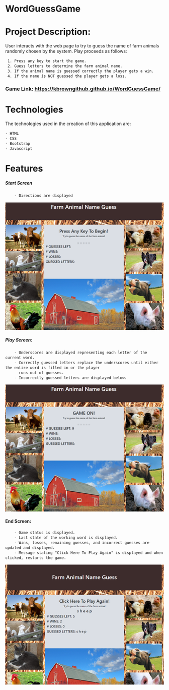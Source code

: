 # WordGuessGame

# Project Description:
User interacts with the web page to try to guess the name of farm animals randomly chosen by the system.
Play proceeds as follows:
```
 1. Press any key to start the game.
 2. Guess letters to determine the farm animal name. 
 3. If the animal name is guessed correctly the player gets a win.
 4. If the name is NOT guessed the player gets a loss.
```
 
 ### Game Link: https://kbrowngithub.github.io/WordGuessGame/
 
 # Technologies
 The technologies used in the creation of this application are:
 ```
 - HTML
 - CSS
 - Bootstrap
 - Javascript
 ```
 
 # Features
 ##### Start Screen
```
    - Directions are displayed
 ```
 <img width="977" alt="Start Screen Shot" src="assets/images/StartScreen.PNG">
 
##### Play Screen: 
```
    - Underscores are displayed representing each letter of the current word.
    - Correctly guessed letters replace the underscores until either the entire word is filled in or the player
      runs out of guesses.
    - Incorrectly guessed letters are displayed below.
 ```
 ![](https://github.com/kbrowngithub/WordGuessGame/blob/master/assets/images/PlayScreen.PNG)

#### End Screen:
```
    - Game status is displayed.
    - Last state of the working word is displayed.
    - Wins, losses, remaining guesses, and incorrect guesses are updated and displayed.
    - Message stating "Click Here To Play Again" is displayed and when clicked, restarts the game.
 ```
 ![](assets/images/EndScreen.PNG)
